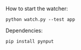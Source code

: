 
How to start the watcher:
```
python watch.py --test app
```

Dependencies:
```
pip install pynput
```